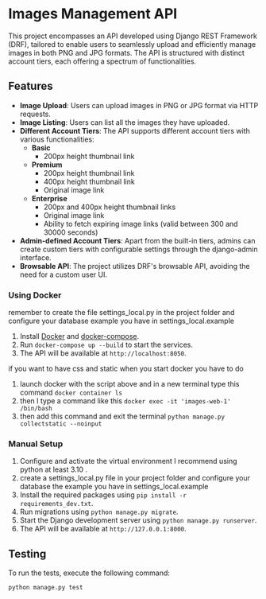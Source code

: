 # Images Management API

This project encompasses an API developed using Django REST Framework (DRF), tailored to enable users to seamlessly upload and efficiently manage images in both PNG and JPG formats. The API is structured with distinct account tiers, each offering a spectrum of functionalities.


## Features

- **Image Upload**: Users can upload images in PNG or JPG format via HTTP requests.
- **Image Listing**: Users can list all the images they have uploaded.
- **Different Account Tiers**: The API supports different account tiers with various functionalities:
  - **Basic**
    - 200px height thumbnail link
  - **Premium**
    - 200px height thumbnail link
    - 400px height thumbnail link
    - Original image link
  - **Enterprise**
    - 200px and 400px height thumbnail links
    - Original image link
    - Ability to fetch expiring image links (valid between 300 and 30000 seconds)
- **Admin-defined Account Tiers**: Apart from the built-in tiers, admins can create custom tiers with configurable settings through the django-admin interface.
- **Browsable API**: The project utilizes DRF's browsable API, avoiding the need for a custom user UI.

### Using Docker
remember to create the file settings_local.py in the project folder and configure your database example you have in settings_local.example

1. Install [Docker](https://www.docker.com/) and [docker-compose](https://docs.docker.com/compose/).
2. Run `docker-compose up --build` to start the services.
3. The API will be available at `http://localhost:8050`.

if you want to have css and static when you start docker you have to do
1. launch docker with the script above and in a new terminal type this command `docker container ls `
2. then I type a command like this `docker exec -it 'images-web-1' /bin/bash`
3. then add this command and exit the terminal  `python manage.py collectstatic --noinput`

### Manual Setup

1. Configure and activate the virtual environment I recommend using python at least 3.10 .
2. create a settings_local.py file in your project folder and configure your database the example you have in settings_local.example
3. Install the required packages using `pip install -r requirements_dev.txt`.
4. Run migrations using `python manage.py migrate`.
5. Start the Django development server using `python manage.py runserver`.
6. The API will be available at `http://127.0.0.1:8000`.

## Testing

To run the tests, execute the following command:

`python manage.py test`
